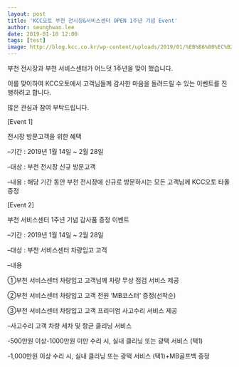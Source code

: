 ```yaml
---
layout: post
title: 'KCC오토 부천 전시장&서비스센터 OPEN 1주년 기념 Event'
author: seunghwan.lee
date: 2019-01-10 12:00
tags: [test]
image: http://blog.kcc.co.kr/wp-content/uploads/2019/01/%EB%B6%80%EC%B2%9C%EC%A0%84%EC%8B%9C%EC%9E%A5-1.png
---
```

부천 전시장과 부천 서비스센터가 어느덧 1주년을 맞이 했습니다.

이를 맞이하여 KCC오토에서 고객님들께 감사한 마음을 돌려드릴 수 있는 이벤트를 진행하려고 합니다.

많은 관심과 참여 부탁드립니다.

 

[Event 1]

 

전시장 방문고객을 위한 혜택

 

–기간 : 2019년 1월 14일 ~ 2월 28일

–대상 : 부천 전시장 신규 방문고객

–내용 : 해당 기간 동안 부천 전시장에 신규로 방문하시는 모든 고객님께 KCC오토 타올 증정

 

[Event 2]

 

부천 서비스센터 1주년 기념 감사품 증정 이벤트

 

–기간 : 2019년 1월 14일 ~ 2월 28일

–대상 : 부천 서비스센터 차량입고 고객

–내용

①부천 서비스센터 차량입고 고객님께 차량 무상 점검 서비스 제공

②부천 서비스센터 차량입고 고객 전원 ‘MB코스터’ 증정(선착순)

③부천 서비스센터 차량입고 고객 프리미엄 사고수리 서비스 제공

  –사고수리 고객 차량 세차 및 항균 클리닝 서비스

  -500만원 이상-1000만원 미만 수리 시, 실내 클리닝 또는 광택 서비스 (택1)

-1,000만원 이상 수리 시, 실내 클리닝 또는 광택 서비스 (택1)+MB골프백 증정
